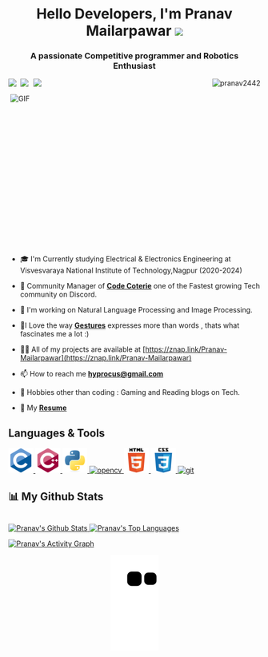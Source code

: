 





<div align="center">
   <h1>Hello Developers, I'm Pranav Mailarpawar</a> <img src="https://media.giphy.com/media/hvRJCLFzcasrR4ia7z/giphy.gif" width="25px"> </h1>
   
   
    
</div>
<p>

<h3 align="center">A passionate Competitive programmer and Robotics Enthusiast</h3>
</p>
<p >
<a href="https://www.linkedin.com/in/pranav-mailarpawar-529ab9203/">
  <img align="left" width="24px" src="https://raw.githubusercontent.com/rahuldkjain/github-profile-readme-generator/master/src/images/icons/Social/linked-in-alt.svg"  />
</a>
<a href="https://twitter.com/Hyprocus">
  <img align="left" width="26px" src="https://raw.githubusercontent.com/rahuldkjain/github-profile-readme-generator/master/src/images/icons/Social/twitter.svg" />
</a>

<a href="https://www.youtube.com/channel/UCjkWSPwXuSkGRZkiYsru_jw">
  <img align="left" width="26px" src="https://raw.githubusercontent.com/rahuldkjain/github-profile-readme-generator/master/src/images/icons/Social/youtube.svg" />
</a>

<p align="right"> <img src="https://komarev.com/ghpvc/?username=pranav2442&label=Profile%20views&color=0e75b6&style=flat" alt="pranav2442" /> 

</p>
<img align="right" alt="GIF" src="https://imgur.com/8dAcTUW.gif" width="500" height="320" />


  

- 🎓 I'm Currently studying Electrical & Electronics Engineering at Visvesvaraya National Institute of Technology,Nagpur (2020-2024)

- 🦄 Community Manager of [**Code Coterie**](https://discord.gg/CheNbz6D) one of the Fastest growing Tech community on Discord.

- 🧠 I'm working on Natural Language Processing and Image Processing.

- 🤖I Love the way [**Gestures**](https://drive.google.com/drive/folders/1QDZ3Uw8NmMTgYlvVCkK7GPXUjpdOpNBh?usp=sharing) expresses more than words , thats what fascinates me a lot :)  

- 👨‍💻 All of my projects are available at [https://znap.link/Pranav-Mailarpawar](https://znap.link/Pranav-Mailarpawar)

- 📫 How to reach me **hyprocus@gmail.com**

- 🎿 Hobbies other than coding : Gaming and Reading blogs on Tech.

- 🧾 My [**Resume**](https://drive.google.com/file/d/18Zm57cvkiQzqFTOwaiayzvM8bEXaS2MV/view?usp=sharing) 



## Languages & Tools
<div>

<p align="Left"> 
<a href="https://www.cprogramming.com/" target="_blank"> <img src="https://raw.githubusercontent.com/devicons/devicon/master/icons/c/c-original.svg" alt="c" width="50" height="50"/> </a> 
  <a href="https://www.w3schools.com/cpp/" target="_blank"> <img src="https://raw.githubusercontent.com/devicons/devicon/master/icons/cplusplus/cplusplus-original.svg" alt="cplusplus" width="50" height="50"/> </a>
 <a href="https://www.python.org" target="_blank"> <img src="https://raw.githubusercontent.com/devicons/devicon/master/icons/python/python-original.svg" alt="python" width="50" height="50"/> </a> 
  <a href="https://opencv.org/" target="_blank"> <img src="https://www.vectorlogo.zone/logos/opencv/opencv-icon.svg" alt="opencv" width="50" height="50"/> </a>
 <a href="https://www.w3.org/html/" target="_blank"> <img src="https://raw.githubusercontent.com/devicons/devicon/master/icons/html5/html5-original-wordmark.svg" alt="html5" width="50" height="50"/> </a> 
   <a href="https://www.w3schools.com/css/" target="_blank"> <img src="https://raw.githubusercontent.com/devicons/devicon/master/icons/css3/css3-original-wordmark.svg" alt="css3" width="50" height="50"/> </a> <a href="https://git-scm.com/" target="_blank"> <img src="https://imgur.com/Hw0YZaZ.png" alt="git" width="50" height="50"/> </a>

</div>





## 📊 My Github Stats

  <br/>
<a href="https://github.com/Pranav2442/github-readme-stats" ><img alt="Pranav's Github Stats" src="https://github-readme-stats.vercel.app/api?username=Pranav2442&show_icons=true&count_private=true&theme=react&hide_border=true&bg_color=0D1117" />
  </a>
<a href="https://github.com/Pranav2442/github-readme-stats"><img alt="Pranav's Top Languages" src="https://github-readme-stats.vercel.app/api/top-langs/?username=Pranav2442&langs_count=8&count_private=true&layout=compact&theme=react&hide_border=true&bg_color=0D1117" />
   </a>
  <br/>
  


<a href="https://github.com/Pranav2442/github-readme-activity-graph"><img alt="Pranav's Activity Graph" src="https://activity-graph.herokuapp.com/graph?username=Pranav2442&bg_color=0D1117&color=5BCDEC&line=5BCDEC&point=FFFFFF&hide_border=true" /></a>



<div align="center">
   
 

![snake gif](https://github.com/Pranav2442/Pranav2442/blob/output/github-contribution-grid-snake.svg)
</div >








